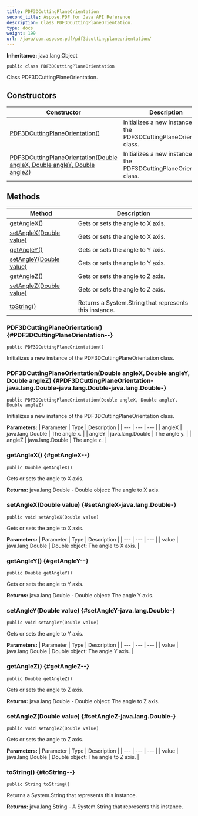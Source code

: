 ```yaml
---
title: PDF3DCuttingPlaneOrientation
second_title: Aspose.PDF for Java API Reference
description: Class PDF3DCuttingPlaneOrientation.
type: docs
weight: 199
url: /java/com.aspose.pdf/pdf3dcuttingplaneorientation/
---
```

**Inheritance:**
java.lang.Object
```
public class PDF3DCuttingPlaneOrientation
```

Class PDF3DCuttingPlaneOrientation.
## Constructors

| Constructor | Description |
| --- | --- |
| [PDF3DCuttingPlaneOrientation()](#PDF3DCuttingPlaneOrientation--) | Initializes a new instance of the  PDF3DCuttingPlaneOrientation  class. |
| [PDF3DCuttingPlaneOrientation(Double angleX, Double angleY, Double angleZ)](#PDF3DCuttingPlaneOrientation-java.lang.Double-java.lang.Double-java.lang.Double-) | Initializes a new instance of the  PDF3DCuttingPlaneOrientation  class. |
## Methods

| Method | Description |
| --- | --- |
| [getAngleX()](#getAngleX--) | Gets or sets the angle to X axis. |
| [setAngleX(Double value)](#setAngleX-java.lang.Double-) | Gets or sets the angle to X axis. |
| [getAngleY()](#getAngleY--) | Gets or sets the angle to Y axis. |
| [setAngleY(Double value)](#setAngleY-java.lang.Double-) | Gets or sets the angle to Y axis. |
| [getAngleZ()](#getAngleZ--) | Gets or sets the angle to Z axis. |
| [setAngleZ(Double value)](#setAngleZ-java.lang.Double-) | Gets or sets the angle to Z axis. |
| [toString()](#toString--) | Returns a  System.String  that represents this instance. |
### PDF3DCuttingPlaneOrientation() {#PDF3DCuttingPlaneOrientation--}
```
public PDF3DCuttingPlaneOrientation()
```


Initializes a new instance of the  PDF3DCuttingPlaneOrientation  class.

### PDF3DCuttingPlaneOrientation(Double angleX, Double angleY, Double angleZ) {#PDF3DCuttingPlaneOrientation-java.lang.Double-java.lang.Double-java.lang.Double-}
```
public PDF3DCuttingPlaneOrientation(Double angleX, Double angleY, Double angleZ)
```


Initializes a new instance of the  PDF3DCuttingPlaneOrientation  class.

**Parameters:**
| Parameter | Type | Description |
| --- | --- | --- |
| angleX | java.lang.Double | The angle x. |
| angleY | java.lang.Double | The angle y. |
| angleZ | java.lang.Double | The angle z. |

### getAngleX() {#getAngleX--}
```
public Double getAngleX()
```


Gets or sets the angle to X axis.

**Returns:**
java.lang.Double - Double object: The angle to X axis.
### setAngleX(Double value) {#setAngleX-java.lang.Double-}
```
public void setAngleX(Double value)
```


Gets or sets the angle to X axis.

**Parameters:**
| Parameter | Type | Description |
| --- | --- | --- |
| value | java.lang.Double | Double object: The angle to X axis. |

### getAngleY() {#getAngleY--}
```
public Double getAngleY()
```


Gets or sets the angle to Y axis.

**Returns:**
java.lang.Double - Double object: The angle Y axis.
### setAngleY(Double value) {#setAngleY-java.lang.Double-}
```
public void setAngleY(Double value)
```


Gets or sets the angle to Y axis.

**Parameters:**
| Parameter | Type | Description |
| --- | --- | --- |
| value | java.lang.Double | Double object: The angle Y axis. |

### getAngleZ() {#getAngleZ--}
```
public Double getAngleZ()
```


Gets or sets the angle to Z axis.

**Returns:**
java.lang.Double - Double object: The angle to Z axis.
### setAngleZ(Double value) {#setAngleZ-java.lang.Double-}
```
public void setAngleZ(Double value)
```


Gets or sets the angle to Z axis.

**Parameters:**
| Parameter | Type | Description |
| --- | --- | --- |
| value | java.lang.Double | Double object: The angle to Z axis. |

### toString() {#toString--}
```
public String toString()
```


Returns a  System.String  that represents this instance.

**Returns:**
java.lang.String - A  System.String  that represents this instance.
